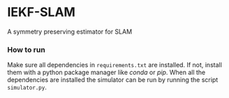 # IEKF-SLAM
A symmetry preserving estimator for SLAM

### How to run
Make sure all dependencies in `requirements.txt` are installed.
If not, install them with a python package manager like *conda* or *pip*.
When all the dependencies are installed the simulator can be run by running the
script `simulator.py`.

